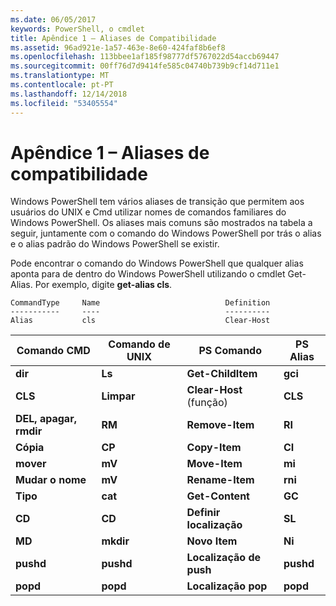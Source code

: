 ```yaml
---
ms.date: 06/05/2017
keywords: PowerShell, o cmdlet
title: Apêndice 1 – Aliases de Compatibilidade
ms.assetid: 96ad921e-1a57-463e-8e60-424faf8b6ef8
ms.openlocfilehash: 113bbee1af185f98777df5767022d54accb69447
ms.sourcegitcommit: 00ff76d7d9414fe585c04740b739b9cf14d711e1
ms.translationtype: MT
ms.contentlocale: pt-PT
ms.lasthandoff: 12/14/2018
ms.locfileid: "53405554"
---
```

# <a name="appendix-1---compatibility-aliases"></a>Apêndice 1 – Aliases de compatibilidade

Windows PowerShell tem vários aliases de transição que permitem aos usuários do UNIX e Cmd utilizar nomes de comandos familiares do Windows PowerShell. Os aliases mais comuns são mostrados na tabela a seguir, juntamente com o comando do Windows PowerShell por trás o alias e o alias padrão do Windows PowerShell se existir.

Pode encontrar o comando do Windows PowerShell que qualquer alias aponta para de dentro do Windows PowerShell utilizando o cmdlet Get-Alias. Por exemplo, digite **get-alias cls**.

```
CommandType     Name                            Definition
-----------     ----                            ----------
Alias           cls                             Clear-Host
```

|Comando CMD|Comando de UNIX|PS Comando|PS Alias|
|---------------|----------------|--------------|------------|
|**dir**|**Ls**|**Get-ChildItem**|**gci**|
|**CLS**|**Limpar**|**Clear-Host** (função)|**CLS**|
|**DEL, apagar, rmdir**|**RM**|**Remove-Item**|**RI**|
|**Cópia**|**CP**|**Copy-Item**|**CI**|
|**mover**|**mV**|**Move-Item**|**mi**|
|**Mudar o nome**|**mV**|**Rename-Item**|**rni**|
|**Tipo**|**cat**|**Get-Content**|**GC**|
|**CD**|**CD**|**Definir localização**|**SL**|
|**MD**|**mkdir**|**Novo Item**|**Ni**|
|**pushd**|**pushd**|**Localização de push**|**pushd**|
|**popd**|**popd**|**Localização pop**|**popd**|